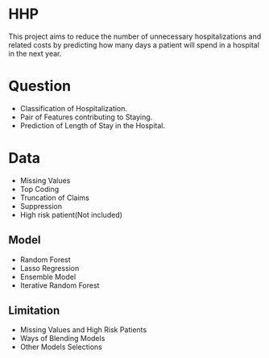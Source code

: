 # HHP

This project aims to reduce the number of unnecessary hospitalizations and related costs by predicting how many days a patient will spend in a hospital in the next year.

# Question
- Classification of Hospitalization.
- Pair of Features contributing to Staying.
-  Prediction of Length of Stay in the Hospital.

# Data

- Missing Values
- Top Coding
- Truncation of Claims 
- Suppression
- High risk patient(Not included)

## Model 
- Random Forest 
- Lasso Regression
- Ensemble Model
- Iterative Random Forest

## Limitation
- Missing Values and High Risk Patients
- Ways of Blending Models
- Other Models Selections